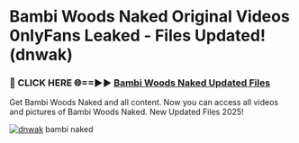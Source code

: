 # Bambi Woods Naked Original Videos 0nlyFans Leaked - Files Updated! (dnwak)

<h3>🔴 CLICK HERE 🌐==►► <a href="https://tinyurl.com/yckcrads" rel="nofollow">Bambi Woods Naked Updated Files</a></h3>

Get Bambi Woods Naked and all content. Now you can access all videos and pictures of Bambi Woods Naked. New Updated Files 2025!

[![dnwak](https://i.imgur.com/hpKpOFt.gif)](https://tinyurl.com/yckcrads)
bambi naked